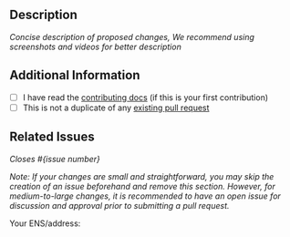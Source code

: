 ## Description

_Concise description of proposed changes, We recommend using screenshots and videos for better description_

## Additional Information

- [ ] I have read the [contributing docs](https://github.com/cfxdevkit/core-hardhat-template/blob/main/CONTRIBUTING.md) (if this is your first contribution)
- [ ] This is not a duplicate of any [existing pull request](https://github.com/cfxdevkit/core-hardhat-template/pulls)

## Related Issues

_Closes #{issue number}_

_Note: If your changes are small and straightforward, you may skip the creation of an issue beforehand and remove this section. However, for medium-to-large changes, it is recommended to have an open issue for discussion and approval prior to submitting a pull request._

Your ENS/address: